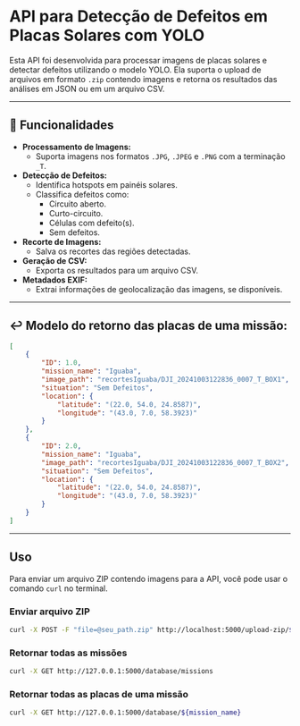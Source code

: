 # API para Detecção de Defeitos em Placas Solares com YOLO

Esta API foi desenvolvida para processar imagens de placas solares e detectar defeitos utilizando o modelo YOLO. Ela suporta o upload de arquivos em formato `.zip` contendo imagens e retorna os resultados das análises em JSON ou em um arquivo CSV.

---

## 🔧 Funcionalidades

- **Processamento de Imagens:**
  - Suporta imagens nos formatos `.JPG`, `.JPEG` e `.PNG` com a terminação `_T`.
- **Detecção de Defeitos:**
  - Identifica hotspots em painéis solares.
  - Classifica defeitos como:
    - Circuito aberto.
    - Curto-circuito.
    - Células com defeito(s).
    - Sem defeitos.
- **Recorte de Imagens:**
  - Salva os recortes das regiões detectadas.
- **Geração de CSV:**
  - Exporta os resultados para um arquivo CSV.
- **Metadados EXIF:**
  - Extrai informações de geolocalização das imagens, se disponíveis.

---

## ↩️ Modelo do retorno das placas de uma missão:

```json
[
    {
        "ID": 1.0,
        "mission_name": "Iguaba",
        "image_path": "recortesIguaba/DJI_20241003122836_0007_T_BOX1",
        "situation": "Sem Defeitos",
        "location": {
            "latitude": "(22.0, 54.0, 24.8587)",
            "longitude": "(43.0, 7.0, 58.3923)"
        }
    },
    {
        "ID": 2.0,
        "mission_name": "Iguaba",
        "image_path": "recortesIguaba/DJI_20241003122836_0007_T_BOX2",
        "situation": "Sem Defeitos",
        "location": {
            "latitude": "(22.0, 54.0, 24.8587)",
            "longitude": "(43.0, 7.0, 58.3923)"
        }
    }
]

```
---

## Uso

Para enviar um arquivo ZIP contendo imagens para a API, você pode usar o comando `curl` no terminal.

### Enviar arquivo ZIP

```bash
curl -X POST -F "file=@seu_path.zip" http://localhost:5000/upload-zip/$nome_da_missão
```

### Retornar todas as missões

```bash
curl -X GET http://127.0.0.1:5000/database/missions
```

### Retornar todas as placas de uma missão

```bash
curl -X GET http://127.0.0.1:5000/database/${mission_name}
```
